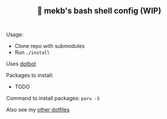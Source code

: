 <h2 align="center">
🚀 mekb's bash shell config (WIP)<br/><br/>
</h2>

Usage:
- Clone repo with submodules
- Run `./install`

Uses [dotbot](https://github.com/anishathalye/dotbot)

Packages to install:

- TODO

Command to install packages: `paru -S`

Also see my [other dotfiles](https://github.com/mekb-turtle/dotfiles)

